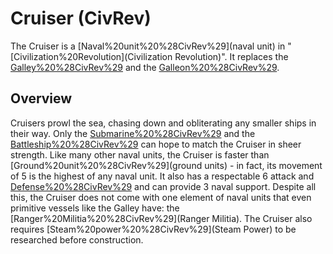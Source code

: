 # Cruiser (CivRev)

The Cruiser is a [Naval%20unit%20%28CivRev%29](naval unit) in "[Civilization%20Revolution](Civilization Revolution)". It replaces the [Galley%20%28CivRev%29](Galley) and the [Galleon%20%28CivRev%29](Galleon).
## Overview

Cruisers prowl the sea, chasing down and obliterating any smaller ships in their way. Only the [Submarine%20%28CivRev%29](Submarine) and the [Battleship%20%28CivRev%29](Battleship) can hope to match the Cruiser in sheer strength.
Like many other naval units, the Cruiser is faster than [Ground%20unit%20%28CivRev%29](ground units) - in fact, its movement of 5 is the highest of any naval unit. It also has a respectable 6 attack and [Defense%20%28CivRev%29](defense) and can provide 3 naval support. Despite all this, the Cruiser does not come with one element of naval units that even primitive vessels like the Galley have: the [Ranger%20Militia%20%28CivRev%29](Ranger Militia). The Cruiser also requires [Steam%20power%20%28CivRev%29](Steam Power) to be researched before construction.